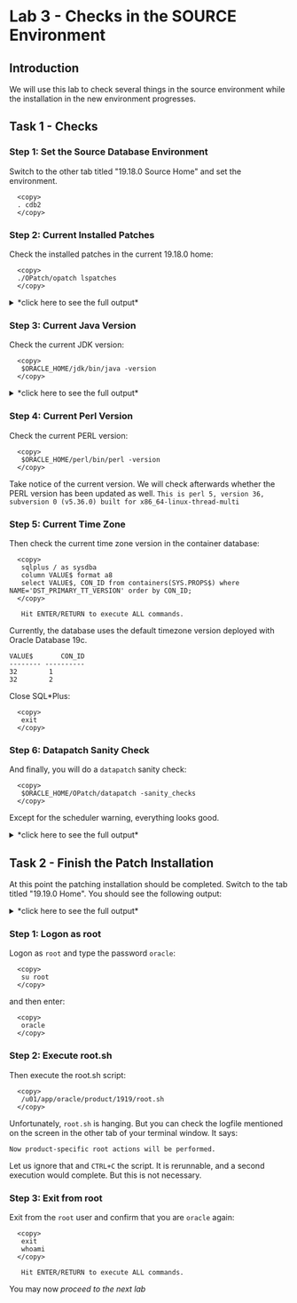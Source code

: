 # Lab 3 - Checks in the SOURCE Environment

## Introduction 
We will use this lab to check several things in the source environment while the installation in the new environment progresses.

## Task 1 - Checks

### Step 1: Set the Source Database Environment

Switch to the other tab titled "19.18.0 Source Home" and set the environment.
  ```
    <copy>
    . cdb2
    </copy>
  ```
  
### Step 2: Current Installed Patches

Check the installed patches in the current 19.18.0 home:
 
  ```
    <copy>
    ./OPatch/opatch lspatches
    </copy>
  ```


<details>
 <summary>*click here to see the full output*</summary>

  ``` text
35246710;HIGH DIRECT PATH READ AFTER 19.18 DBRU PATCHING
35213579;MERGE ON DATABASE RU 19.18.0.0.0 OF 35037877 35046819
35162446;NEED BEHAVIOR CHANGE TO BE SWITCHED OFF
35160800;GG IE FAILS WITH ORA-14400 AT SYSTEM.LOGMNRC_USER AFTER ORACLE DB UPGRADE TO 19.18DBRU
35156936;ORA-7445 [KFFBNEW()+351]  AFTER CONVERT TO ASM FLEX DISKGROUP
34974052;DIRECT NFS CONNECTION RESET MESSAGES
34879016;ALL SESSIONS HANG DUE TO INST_RCV BUFFER IS NOT GETTING WRITE PERMISSION
34871935;SBI  QUEUE BUILDUP - SESSIONS SPIKE WITH GC CURRENT REQUEST  (6-DEC-2022)
34861493;RESYNC CATALOG FAILED IN ZDLRA CATALOG AFTER PROTECTED DATABASE PATCHED TO 19.17
34810252;SPIN OFF FOR BUG 34808861 [ORA-00600  INTERNAL ERROR CODE, ARGUMENTS  [KFDS_GETSEGREUSEENQ01] TERMINATED ALL DB INSTANCES
34793099;STRESS FA CDB CREATION FAILS ON 19.17 WITH THE ORA-00704  BOOTSTRAP PROCESS FAILURE WHILE OPENING PDB$SEED
34783802;PARALLEL QUERY ON PARTITIONED TABLE RETURNS WRONG RESULT
34557500;CTWR CAUSED MULTIPLE INSTANCES IN HUNG STATE ON THE RAC STANDBY DATABASE
34340632;AQAH  SMART MONITORING &amp; RESILIENCY IN QUEUE KGL MEMORY USAGE
33973908;DBWR NOT PICKING UP WRITES FOR SOME TIME
32727143;TRANSACTION-LEVEL CONTENT ISOLATION FOR TRANSACTION-DURATION GLOBAL TEMPORARY TABLES
31222103;STRESS RAC ATPD FAN EVENTS ARE NOT GETTING PROCESSED WITH 21C GI AND 19.4 DB
34972375;DATAPUMP BUNDLE PATCH 19.18.0.0.0
34786990;OJVM RELEASE UPDATE: 19.18.0.0.230117 (34786990)
34765931;Database Release Update : 19.18.0.0.230117 (34765931)
29585399;OCW RELEASE UPDATE 19.3.0.0.0 (29585399)
  ```
</details>

### Step 3: Current Java Version

Check the current JDK version:
  ```
    <copy>
     $ORACLE_HOME/jdk/bin/java -version
    </copy>
  ```

<details>
 <summary>*click here to see the full output*</summary>

  ``` text
   java version "1.8.0_351"
   Java(TM) SE Runtime Environment (build 1.8.0_351-b10)
   Java HotSpot(TM) 64-Bit Server VM (build 25.351-b10, mixed mode)
   [CDB2] oracle@hol:/u01/app/oracle/product/19
  ```
</details>


### Step 4: Current Perl Version

Check the current PERL version:
  ```
    <copy>
     $ORACLE_HOME/perl/bin/perl -version
    </copy>
  ```


Take notice of the current version. We will check afterwards whether the PERL version has been updated as well.
`This is perl 5, version 36, subversion 0 (v5.36.0) built for x86_64-linux-thread-multi`

### Step 5: Current Time Zone

Then check the current time zone version in the container database:

  ```
    <copy>
     sqlplus / as sysdba
     column VALUE$ format a8
     select VALUE$, CON_ID from containers(SYS.PROPS$) where NAME='DST_PRIMARY_TT_VERSION' order by CON_ID;
    </copy>

     Hit ENTER/RETURN to execute ALL commands.
  ```

Currently, the database uses the default timezone version deployed with Oracle Database 19c.
```
VALUE$	     CON_ID
-------- ----------
32		  1
32		  2
```

Close SQL*Plus:
  ```
    <copy>
     exit
    </copy>
  ```

### Step 6: Datapatch Sanity Check

And finally, you will do a `datapatch` sanity check:

  ```
    <copy>
     $ORACLE_HOME/OPatch/datapatch -sanity_checks
    </copy>
  ```


Except for the scheduler warning, everything looks good.

<details>
 <summary>*click here to see the full output*</summary>

  ``` text
$ $ORACLE_HOME/OPatch/datapatch -sanity_checks
SQL Patching sanity checks version 19.18.0.0.0 on Mon 26 Jun 2023 11:24:42 PM CEST
Copyright (c) 2021, 2023, Oracle.  All rights reserved.

Log file for this invocation: /u01/app/oracle/product/19/cfgtoollogs/sqlpatch/sanity_checks_20230626_232442_21784/sanity_checks_20230626_232442_21784.log

Running checks
Checks completed. Printing report:

Check: DB Components status - OK
Check: PDB Violations - OK
Check: System invalid objects - OK
Check: Tablespace Status - OK
Check: Backup jobs - OK
Check: Temp Datafile exists - OK
Check: Datapump running - OK
Check: Container status - OK
Check: Encryption wallet - OK
Check: Dictionary statistics gathering - OK
Check: Scheduled Jobs - NOT OK (WARNING)
  Message: There are current running or scheduled jobs set to run on the next hour. Scheduled jobs may have an impact when run during patching.
  CDB$ROOT:
    JOB_NAME,NEXT_RUN_DATE,SCHEMA_NAME,STATE
    CLEANUP_ONLINE_IND_BUILD,26-JUN-23 11.31.11.725568 PM +02:00,SYS,SCHEDULED
    CLEANUP_ONLINE_PMO,26-JUN-23 11.31.51.369376 PM +02:00,SYS,SCHEDULED
    CLEANUP_TAB_IOT_PMO,26-JUN-23 11.31.21.570852 PM +02:00,SYS,SCHEDULED
    RSE$CLEAN_RECOVERABLE_SCRIPT,27-JUN-23 12.00.00.893871 AM EUROPE/VIENNA,SYS,SCHEDULED
    SM$CLEAN_AUTO_SPLIT_MERGE,27-JUN-23 12.00.00.859886 AM EUROPE/VIENNA,SYS,SCHEDULED
Check: Optim dictionary upgrade parameter - OK
Check: Queryable Inventory locks - OK
Check: Queryable Inventory package - OK
Check: Queryable Inventory external table - OK
Check: Imperva processes - OK
Check: Guardium processes - OK
Check: Locale - OK

Refer to MOS Note and debug log
/u01/app/oracle/product/19/cfgtoollogs/sqlpatch/sanity_checks_20230626_232442_21784/sanity_checks_debug_20230626_232442_21784.log

SQL Patching sanity checks completed on Mon 26 Jun 2023 11:25:08 PM CEST
  ```
</details>




## Task 2 - Finish the Patch Installation

At this point the patching installation should be completed. Switch to the tab titled "19.19.0 Home". You should see the following output:

<details>
 <summary>*click here to see the full output*</summary>

  ``` text
$ . /home/oracle/patch/install_patch.sh 

Preparing the home to patch...
Applying the patch /home/oracle/stage/ru/35042068...
Successfully applied the patch.
Applying the patch /home/oracle/stage/ojvm/35050341...
Successfully applied the patch.
Applying the patch /home/oracle/stage/dpbp/35261302...
Successfully applied the patch.
Applying the patch /home/oracle/stage/mrp/35333937/34340632...
Successfully applied the patch.
Applying the patch /home/oracle/stage/mrp/35333937/35012562...
Successfully applied the patch.
Applying the patch /home/oracle/stage/mrp/35333937/35037877...
Successfully applied the patch.
Applying the patch /home/oracle/stage/mrp/35333937/35116995...
Successfully applied the patch.
Applying the patch /home/oracle/stage/mrp/35333937/35225526...
Successfully applied the patch.
The log can be found at: /u01/app/oraInventory/logs/InstallActions2023-06-26_10-49-18PM/installerPatchActions_2023-06-26_10-49-18PM.log
Launching Oracle Database Setup Wizard...

The response file for this session can be found at:
 /u01/app/oracle/product/1919/install/response/db_2023-06-26_10-49-18PM.rsp

You can find the log of this install session at:
 /u01/app/oraInventory/logs/InstallActions2023-06-26_10-49-18PM/installActions2023-06-26_10-49-18PM.log

As a root user, execute the following script(s):
	1. /u01/app/oracle/product/1919/root.sh

Execute /u01/app/oracle/product/1919/root.sh on the following nodes: 
[hol]


Successfully Setup Software.
  ```
</details>

### Step 1: Logon as root

Logon as `root` and type the password `oracle`:
  ```
    <copy>
     su root
    </copy>
  ```

and then enter:
  ```
    <copy>
     oracle
    </copy>
  ```

### Step 2: Execute root.sh

Then execute the root.sh script:
  ```
    <copy>
     /u01/app/oracle/product/1919/root.sh
    </copy>
  ```

Unfortunately, `root.sh` is hanging. But you can check the logfile mentioned on the screen in the other tab of your terminal window. It says:
```
Now product-specific root actions will be performed.
```

Let us ignore that and `CTRL+C` the script. It is rerunnable, and a second execution would complete. But this is not necessary. 

### Step 3: Exit from root

Exit from the `root` user and confirm that you are `oracle` again:

  ```
    <copy>
     exit
     whoami
    </copy>

     Hit ENTER/RETURN to execute ALL commands.
  ```

You may now *proceed to the next lab*



